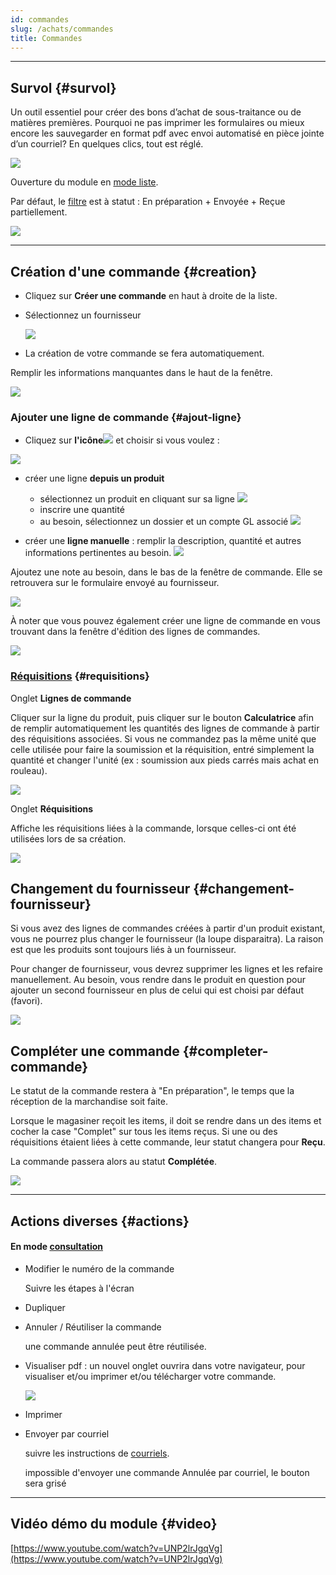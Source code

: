 ```yaml
---
id: commandes
slug: /achats/commandes
title: Commandes
---
```


---

## Survol {#survol}

Un outil essentiel pour créer des bons d’achat de sous-traitance ou de matières premières. Pourquoi ne pas imprimer les formulaires ou mieux encore les sauvegarder en format pdf avec envoi automatisé en pièce jointe d’un courriel? En quelques clics, tout est réglé.

![](/img/Commandes_01.png)

Ouverture du module en [mode liste](../fonctionnalites-generales/navigation.md#mode-liste).

Par défaut, le [filtre](../fonctionnalites-generales/navigation.md#filtres-tris) est à statut : En préparation + Envoyée + Reçue partiellement.

![](/img/Commandes_02.png)

---

## Création d'une commande {#creation}

- Cliquez sur **Créer une commande** en haut à droite de la liste.

- Sélectionnez un fournisseur

  ![](/img/Commandes_03.png)

- La création de votre commande se fera automatiquement.

Remplir les informations manquantes dans le haut de la fenêtre.

![](/img/Commandes_04.png)

### Ajouter une ligne de commande {#ajout-ligne}

- Cliquez sur **l'icône**![](/img/Contacts_2_iconeajout.png) et choisir si vous voulez :

![](/img/Commandes_05.png)

- créer une ligne **depuis un produit**

  - sélectionnez un produit en cliquant sur sa ligne
    ![](/img/Commandes_06.png)
  - inscrire une quantité
  - au besoin, sélectionnez un dossier et un compte GL associé
    ![](/img/Commandes_07.png)

- créer une **ligne manuelle** : remplir la description, quantité et autres informations pertinentes au besoin.
  ![](/img/Commandes_09.png)

Ajoutez une note au besoin, dans le bas de la fenêtre de commande. Elle se retrouvera sur le formulaire envoyé au fournisseur.

![](/img/Commandes_10.png)

À noter que vous pouvez également créer une ligne de commande en vous trouvant dans la fenêtre d'édition des lignes de commandes.

![](/img/Commandes_13.png)

### [Réquisitions](../achats/requisitions.md) {#requisitions}

Onglet **Lignes de commande**

Cliquer sur la ligne du produit, puis cliquer sur le bouton **Calculatrice** afin de remplir automatiquement les quantités des lignes de commande à partir des réquisitions associées. Si vous ne commandez pas la même unité que celle utilisée pour faire la soumission et la réquisition, entré simplement la quantité et changer l'unité (ex : soumission aux pieds carrés mais achat en rouleau).

![](/img/Commandes_14.png)

Onglet **Réquisitions**

Affiche les réquisitions liées à la commande, lorsque celles-ci ont été utilisées lors de sa création.

![](/img/Commandes_12.png)

## Changement du fournisseur {#changement-fournisseur}

Si vous avez des lignes de commandes créées à partir d'un produit existant, vous ne pourrez plus changer le fournisseur (la loupe disparaitra). La raison est que les produits sont toujours liés à un fournisseur.

Pour changer de fournisseur, vous devrez supprimer les lignes et les refaire manuellement.
Au besoin, vous rendre dans le produit en question pour ajouter un second fournisseur en plus de celui qui est choisi par défaut (favori).

![](/img/Produits_07.png)

## Compléter une commande {#completer-commande}

Le statut de la commande restera à "En préparation", le temps que la réception de la marchandise soit faite.

Lorsque le magasiner reçoit les items, il doit se rendre dans un des items et cocher la case "Complet" sur tous les items reçus. Si une ou des réquisitions étaient liées à cette commande, leur statut changera pour **Reçu**.

La commande passera alors au statut **Complétée**.

![](/img/Commande_complet.gif)

---

## Actions diverses {#actions}

#### En mode [consultation](../fonctionnalites-generales/navigation.md#mode-consultation)

- Modifier le numéro de la commande

  Suivre les étapes à l'écran

- Dupliquer
- Annuler / Réutiliser la commande

  une commande annulée peut être réutilisée.

- Visualiser pdf : un nouvel onglet ouvrira dans votre navigateur, pour visualiser et/ou imprimer et/ou télécharger votre commande.

  ![](/img/Commandes_11.png)

- Imprimer
- Envoyer par courriel

  suivre les instructions de [courriels](../fonctionnalites-generales/courriels.md).

  impossible d'envoyer une commande Annulée par courriel, le bouton sera grisé

---

## Vidéo démo du module {#video}

[https://www.youtube.com/watch?v=UNP2lrJgqVg](https://www.youtube.com/watch?v=UNP2lrJgqVg)
